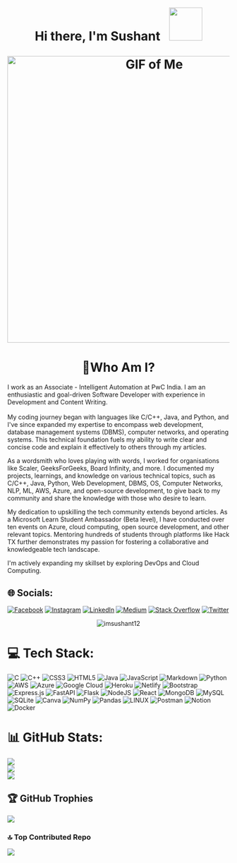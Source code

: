 <h1 align="center">Hi there, I'm Sushant &nbsp; <img src ="https://media.giphy.com/media/ujrj9aoOdNvXO/giphy.gif" width="75"</h1>

<p align="center"> 
<img align="center" alt="GIF of Me" src="https://raw.githubusercontent.com/abhisheknaiidu/abhisheknaiidu/master/code.gif" width="650px"/>
</p>

<h1 align="center">💫Who Am I?</h1>
I work as an Associate - Intelligent Automation at PwC India. I am an enthusiastic and goal-driven Software Developer with experience in Development and Content Writing.
<br><br>
My coding journey began with languages like C/C++, Java, and Python, and I've since expanded my expertise to encompass web development, database management systems (DBMS), computer networks, and operating systems. This technical foundation fuels my ability to write clear and concise code and explain it effectively to others through my articles.

As a wordsmith who loves playing with words, I worked for organisations like Scaler, GeeksForGeeks, Board Infinity, and more. I documented my projects, learnings, and knowledge on various technical topics, such as C/C++, Java, Python, Web Development, DBMS, OS, Computer Networks, NLP, ML, AWS, Azure, and open-source development, to give back to my community and share the knowledge with those who desire to learn.

My dedication to upskilling the tech community extends beyond articles. As a Microsoft Learn Student Ambassador (Beta level), I have conducted over ten events on Azure, cloud computing, open source development, and other relevant topics. Mentoring hundreds of students through platforms like Hack TX further demonstrates my passion for fostering a collaborative and knowledgeable tech landscape.

I'm actively expanding my skillset by exploring DevOps and Cloud Computing. 


## 🌐 Socials:
[![Facebook](https://img.shields.io/badge/Facebook-%231877F2.svg?logo=Facebook&logoColor=white)](https://facebook.com/sushantgaurav57) [![Instagram](https://img.shields.io/badge/Instagram-%23E4405F.svg?logo=Instagram&logoColor=white)](https://instagram.com/_im_sushant) [![LinkedIn](https://img.shields.io/badge/LinkedIn-%230077B5.svg?logo=linkedin&logoColor=white)](https://linkedin.com/in/sushant-gaurav) [![Medium](https://img.shields.io/badge/Medium-12100E?logo=medium&logoColor=white)](https://medium.com/@sushantgaurav57) [![Stack Overflow](https://img.shields.io/badge/-Stackoverflow-FE7A16?logo=stack-overflow&logoColor=white)](https://stackoverflow.com/users/15053615) [![Twitter](https://img.shields.io/badge/Twitter-%231DA1F2.svg?logo=Twitter&logoColor=white)](https://twitter.com/_im_sushant) 

<p align="center"> <img src="https://komarev.com/ghpvc/?username=imsushant12&label=Profile%20views&color=orange&style=flat" alt="imsushant12" /></p>

# 💻 Tech Stack:
![C](https://img.shields.io/badge/c-%2300599C.svg?style=plastic&logo=c&logoColor=white) ![C++](https://img.shields.io/badge/c++-%2300599C.svg?style=plastic&logo=c%2B%2B&logoColor=white) ![CSS3](https://img.shields.io/badge/css3-%231572B6.svg?style=plastic&logo=css3&logoColor=white) ![HTML5](https://img.shields.io/badge/html5-%23E34F26.svg?style=plastic&logo=html5&logoColor=white) ![Java](https://img.shields.io/badge/java-%23ED8B00.svg?style=plastic&logo=java&logoColor=white) ![JavaScript](https://img.shields.io/badge/javascript-%23323330.svg?style=plastic&logo=javascript&logoColor=%23F7DF1E) ![Markdown](https://img.shields.io/badge/markdown-%23000000.svg?style=plastic&logo=markdown&logoColor=white) ![Python](https://img.shields.io/badge/python-3670A0?style=plastic&logo=python&logoColor=ffdd54) ![AWS](https://img.shields.io/badge/AWS-%23FF9900.svg?style=plastic&logo=amazon-aws&logoColor=white) ![Azure](https://img.shields.io/badge/azure-%230072C6.svg?style=plastic&logo=azure-devops&logoColor=white) ![Google Cloud](https://img.shields.io/badge/Google%20Cloud-%234285F4.svg?style=plastic&logo=google-cloud&logoColor=white) ![Heroku](https://img.shields.io/badge/heroku-%23430098.svg?style=plastic&logo=heroku&logoColor=white) ![Netlify](https://img.shields.io/badge/netlify-%23000000.svg?style=plastic&logo=netlify&logoColor=#00C7B7) ![Bootstrap](https://img.shields.io/badge/bootstrap-%23563D7C.svg?style=plastic&logo=bootstrap&logoColor=white) ![Express.js](https://img.shields.io/badge/express.js-%23404d59.svg?style=plastic&logo=express&logoColor=%2361DAFB) ![FastAPI](https://img.shields.io/badge/FastAPI-005571?style=plastic&logo=fastapi) ![Flask](https://img.shields.io/badge/flask-%23000.svg?style=plastic&logo=flask&logoColor=white) ![NodeJS](https://img.shields.io/badge/node.js-6DA55F?style=plastic&logo=node.js&logoColor=white) ![React](https://img.shields.io/badge/react-%2320232a.svg?style=plastic&logo=react&logoColor=%2361DAFB) ![MongoDB](https://img.shields.io/badge/MongoDB-%234ea94b.svg?style=plastic&logo=mongodb&logoColor=white) ![MySQL](https://img.shields.io/badge/mysql-%2300f.svg?style=plastic&logo=mysql&logoColor=white) ![SQLite](https://img.shields.io/badge/sqlite-%2307405e.svg?style=plastic&logo=sqlite&logoColor=white) ![Canva](https://img.shields.io/badge/Canva-%2300C4CC.svg?style=plastic&logo=Canva&logoColor=white) ![NumPy](https://img.shields.io/badge/numpy-%23013243.svg?style=plastic&logo=numpy&logoColor=white) ![Pandas](https://img.shields.io/badge/pandas-%23150458.svg?style=plastic&logo=pandas&logoColor=white) ![LINUX](https://img.shields.io/badge/Linux-FCC624?style=plastic&logo=linux&logoColor=black) ![Postman](https://img.shields.io/badge/Postman-FF6C37?style=plastic&logo=postman&logoColor=white) ![Notion](https://img.shields.io/badge/Notion-%23000000.svg?style=plastic&logo=notion&logoColor=white) ![Docker](https://img.shields.io/badge/docker-%230db7ed.svg?style=plastic&logo=docker&logoColor=white)
# 📊 GitHub Stats:
![](https://github-readme-stats.vercel.app/api?username=imsushant12&theme=blueberry&hide_border=false&include_all_commits=true&count_private=true)<br/>
![](https://github-readme-streak-stats.herokuapp.com/?user=imsushant12&theme=blueberry&hide_border=false)<br/>
![](https://github-readme-stats.vercel.app/api/top-langs/?username=imsushant12&theme=blueberry&hide_border=false&include_all_commits=true&count_private=true&layout=compact)

## 🏆 GitHub Trophies
![](https://github-profile-trophy.vercel.app/?username=imsushant12&theme=radical&no-frame=false&no-bg=false&margin-w=4)

### 🔝 Top Contributed Repo
![](https://github-contributor-stats.vercel.app/api?username=imsushant12&limit=5&theme=tokyonight&combine_all_yearly_contributions=true)







